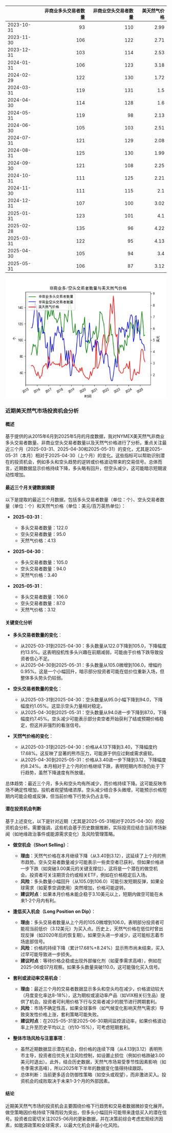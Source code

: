 |            |   非商业多头交易者数量 |   非商业空头交易者数量 |   美天然气价格 |
|:-----------|-----------------------:|-----------------------:|---------------:|
| 2023-10-31 |                     93 |                    110 |           2.99 |
| 2023-11-30 |                    106 |                    122 |           2.71 |
| 2023-12-31 |                    103 |                    114 |           2.53 |
| 2024-01-31 |                    106 |                    123 |           3.18 |
| 2024-02-29 |                    122 |                    130 |           1.72 |
| 2024-03-31 |                    119 |                    131 |           1.5  |
| 2024-04-30 |                    114 |                    128 |           1.6  |
| 2024-05-31 |                    119 |                     98 |           2.13 |
| 2024-06-30 |                    105 |                    103 |           2.51 |
| 2024-07-31 |                    121 |                    129 |           2.08 |
| 2024-08-31 |                    125 |                    130 |           1.99 |
| 2024-09-30 |                    121 |                    108 |           2.25 |
| 2024-10-31 |                    111 |                    125 |           2.21 |
| 2024-11-30 |                    111 |                    115 |           2.1  |
| 2024-12-31 |                    107 |                    100 |           3.02 |
| 2025-01-31 |                    123 |                    101 |           4.1  |
| 2025-02-28 |                    135 |                     96 |           4.22 |
| 2025-03-31 |                    122 |                     95 |           4.13 |
| 2025-04-30 |                    105 |                     94 |           3.4  |
| 2025-05-31 |                    106 |                     87 |           3.12 |

![图](NYMEX_cft.png)

### 近期美天然气市场投资机会分析

#### 概述
基于提供的从2015年6月到2025年5月的月度数据，我对NYMEX美天然气非商业多头交易者数量、非商业空头交易者数量以及天然气价格进行了分析。重点关注最近三个月（2025-03-31、2025-04-30和2025-05-31）的变化，尤其是2025-05-31（本月）相对于2025-04-30（上个月）的变化。这些指标可以帮助识别潜在的投资机会，例如多头和空头趋势的逆转或价格波动带来的交易信号。总体而言，近期数据显示价格持续下降，多头略有回升，但空头减少，这可能暗示短期波动性增加。

#### 最近三个月关键数据摘要
以下是提取的最近三个月数据，包括多头交易者数量（单位：个）、空头交易者数量（单位：个）和天然气价格（单位：美元/百万英热单位）：

- **2025-03-31**：
  - 多头交易者数量：122.0
  - 空头交易者数量：95.0
  - 天然气价格：4.13

- **2025-04-30**：
  - 多头交易者数量：105.0
  - 空头交易者数量：94.0
  - 天然气价格：3.40

- **2025-05-31**：
  - 多头交易者数量：106.0
  - 空头交易者数量：87.0
  - 天然气价格：3.12

#### 关键变化分析
- **多头交易者数量的变化**：
  - 从2025-03-31到2025-04-30：多头数量从122.0下降到105.0，下降幅度约13.9%。这表明投机性多头兴趣在前期减弱，可能由于价格下跌导致投资者信心不足。
  - 从2025-04-30到2025-05-31：多头数量从105.0微增到106.0，增幅约0.95%。这是一个小幅回升，暗示部分投资者可能在低价位重新入场，但整体多头势头仍较弱。

- **空头交易者数量的变化**：
  - 从2025-03-31到2025-04-30：空头数量从95.0小幅下降到94.0，下降幅度约1.05%。这显示空头力量相对稳定。
  - 从2025-04-30到2025-05-31：空头数量从94.0进一步下降到87.0，下降幅度约7.45%。空头减少可能表示部分卖空者开始获利了结或预期价格稳定，但这并非强烈的看涨信号。

- **天然气价格的变化**：
  - 从2025-03-31到2025-04-30：价格从4.13下降到3.40，下降幅度约17.68%。这反映了显著的熊市压力，可能源于供应过剩或需求疲软。
  - 从2025-04-30到2025-05-31：价格从3.40进一步下降到3.12，下降幅度约8.24%。本月相对于上个月的价格继续下跌，表明短期内市场仍处于下行趋势，虽然下降速度有所放缓。

总体趋势：最近三个月，多头和空头均有所减少，而价格持续下降。这可能反映市场不确定性增加，投机者观望情绪浓厚。空头减少结合多头微增，可能预示价格短期内可能企稳或反弹，但当前价格下行势头仍占主导。

#### 潜在投资机会判断
基于上述变化，以下是针对近期（尤其是2025-05-31相对于2025-04-30）的投资机会分析。需要强调，这些机会基于历史数据推断，实际投资应结合当前市场新闻（如地缘政治事件或能源需求变化）及风险管理策略。

- **做空机会（Short Selling）**：
  - **理由**：天然气价格在本月继续下降（从3.40到3.12），这延续了上个月的熊市趋势。空头交易者数量减少可能表示一些卖空者已获利，但如果价格进一步下跌（如突破3.00美元的关键支撑位），这将是一个潜在的做空机会。投资者可关注期货合约或相关ETF，例如在价格稳定后入场。
  - **风险**：多头数量小幅回升（从105.0到106.0）可能引发短期反弹，如果全球需求（如夏季空调使用）突然增加，价格可能逆转。
  - **建议时点**：如果本月价格未能企稳于3.10美元以上，短期内做空可能在未来1-2个月内有利。

- **逢低买入机会（Long Position on Dip）**：
  - **理由**：多头交易者数量从上个月的105.0微增到106.0，表明部分投资者可能视当前低价（3.12美元）为买入点。历史上，天然气价格在低位时曾出现反弹（如2020年后的恢复期）。如果空头进一步减少，这可能标志着市场底部信号。
  - **风险**：价格的持续下降（累计17.68%+8.24%）显示熊市尚未结束，买入过早可能导致进一步损失。
  - **建议时点**：等待价格企稳或出现外部催化剂（如夏季需求高峰），例如在2025-06或07月观察。如果多头数量突破110.0，这可能强化买入信号。

- **套利或波动率交易机会**：
  - **理由**：最近三个月的交易者数据显示多头和空头均在减少，价格波动较大（月度变化率达8-18%），这为期权或波动率产品（如VIX相关衍生品）提供了机会。投资者可利用价格下行与交易者减少的脱节进行跨期套利。
  - **风险**：市场不确定性高，如果全球事件（如气候变化影响天然气需求）导致突发性价格上涨，套利策略可能失败。
  - **建议时点**：在2025-05-31至2025-06-30期间监控波动率，如果价格波动率上升至历史平均以上（约10-15%），可考虑短期套利。

- **整体市场风险与注意事项**：
  - 虽然近期数据显示潜在机会，但价格的连续下降（从4.13到3.12）表明熊市主导，投资者应优先关注风险控制，如设置止损位（例如价格跌破3.00美元时退出）。此外，结合历史数据，天然气市场易受季节性因素影响（如冬季需求高峰），所以2025年下半年的数据变化值得持续跟踪。
  - 总体判断：当前更多适合防御性策略（如空头或观望），而非激进买入。投资机会的成败取决于未来1-3个月的外部因素。

#### 结论
近期美天然气市场的投资机会主要围绕价格下行趋势和交易者数据微妙变化展开。做空策略因价格持续下降而较为突出，但多头小幅回升可能带来逢低买入的潜在信号。投资者应密切关注2025-06月的更新数据，并在决策前综合考虑宏观经济因素，如能源政策和全球需求，以最大化机会并最小化风险。